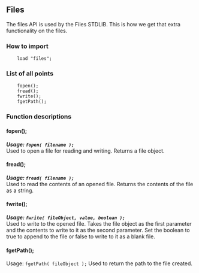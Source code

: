 ## Files
The files API is used by the Files STDLIB. This is how we get that extra functionality on the files.

### How to import
~~~ mani
    load "files";
~~~

### List of all points
~~~ mani
    fopen();
    fread();
    fwrite();
    fgetPath();
~~~

### Function descriptions

#### fopen();
***Usage: `fopen( filename );`***<br />
Used to open a file for reading and writing. Returns a file object.

#### fread();
***Usage: `fread( filename );`***<br />
Used to read the contents of an opened file. Returns the contents of the file as a string.

#### fwrite();
***Usage: `fwrite( fileObject, value, boolean );`***<br />
Used to write to the opened file. Takes the file object as the first parameter and the contents to write to it as the second parameter. Set the boolean to true to append to the file or false to write to it as a blank file.

#### fgetPath();
Usage: `fgetPath( fileObject );`
Used to return the path to the file created.

